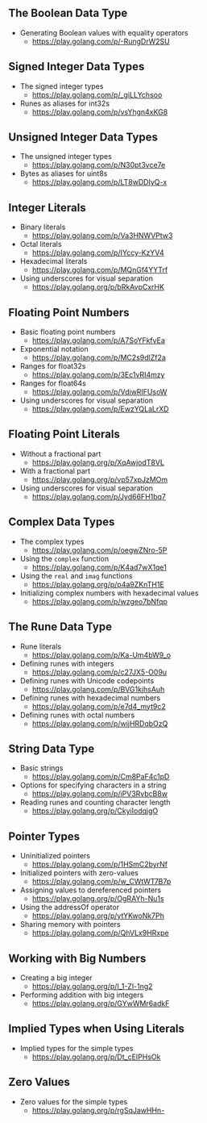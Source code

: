 ## The Boolean Data Type

* Generating Boolean values with equality operators
	* https://play.golang.com/p/-RungDrW2SU

## Signed Integer Data Types

* The signed integer types
	* https://play.golang.com/p/_giLLYchsoo
* Runes as aliases for int32s
	* https://play.golang.com/p/vsYhgn4xKG8


## Unsigned Integer Data Types

* The unsigned integer types
	* https://play.golang.com/p/N30pt3vce7e
* Bytes as aliases for uint8s
	* https://play.golang.com/p/LT8wDDIyQ-x

## Integer Literals

* Binary literals
	* https://play.golang.com/p/Va3HNWVPtw3
* Octal literals
	* https://play.golang.com/p/IYccy-KzYV4
* Hexadecimal literals
	* https://play.golang.com/p/MQnGf4YYTrf
* Using underscores for visual separation
	* https://play.golang.org/p/bRkAvpCxrHK

## Floating Point Numbers

* Basic floating point numbers
	* https://play.golang.com/p/A7SoYFkfvEa
* Exponential notation
	* https://play.golang.com/p/MC2s9dlZf2a
* Ranges for float32s
	* https://play.golang.com/p/3Ec1vRI4mzy
* Ranges for float64s
	* https://play.golang.com/p/VdiwRIFUsoW
* Using underscores for visual separation
	* https://play.golang.com/p/EwzYQLaLrXD

## Floating Point Literals

* Without a fractional part
	* https://play.golang.org/p/XqAwjodT8VL
* With a fractional part
	* https://play.golang.org/p/vp57xpJzMOm
* Using underscores for visual separation
	* https://play.golang.com/p/Jyd66FH1bq7

## Complex Data Types

* The complex types
	* https://play.golang.com/p/oegwZNro-5P
* Using the `complex` function
	* https://play.golang.com/p/K4ad7wX1qe1
* Using the `real` and `imag` functions
	* https://play.golang.org/p/p4a9ZKnTH1E
* Initializing complex numbers with hexadecimal values
	* https://play.golang.com/p/wzgeo7bNfqp

## The Rune Data Type

* Rune literals
	* https://play.golang.com/p/Ka-Um4bW9_o
* Defining runes with integers
	* https://play.golang.com/p/c27JX5-O09u
* Defining runes with Unicode codepoints
	* https://play.golang.com/p/BVG1kjhsAuh
* Defining runes with hexadecimal numbers
	* https://play.golang.com/p/e7d4_myt9c2
* Defining runes with octal numbers
	* https://play.golang.com/p/wijHRDqbOzQ

## String Data Type

* Basic strings
	* https://play.golang.com/p/Cm8PaF4c1pD
* Options for specifying characters in a string
	* https://play.golang.com/p/iPV3RvbcB8w
* Reading runes and counting character length
	* https://play.golang.org/p/CkyiIodqjgO

## Pointer Types

* Uninitialized pointers
	* https://play.golang.com/p/1HSmC2byrNf
* Initialized pointers with zero-values
	* https://play.golang.com/p/w_CWtWT7B7p
* Assigning values to dereferenced pointers
	* https://play.golang.org/p/OgRAYh-Nu1s
* Using the addressOf operator
	* https://play.golang.org/p/ytYKwoNk7Ph
* Sharing memory with pointers
	* https://play.golang.com/p/QhVLx9HRxpe

## Working with Big Numbers

* Creating a big integer
	* https://play.golang.org/p/I_1-Zl-1ng2
* Performing addition with big integers
	* https://play.golang.org/p/GYwWMr6adkF

## Implied Types when Using Literals

* Implied types for the simple types
	* https://play.golang.org/p/Dt_cEIPHsOk

## Zero Values

* Zero values for the simple types
	* https://play.golang.org/p/rgSqJawHHn-
